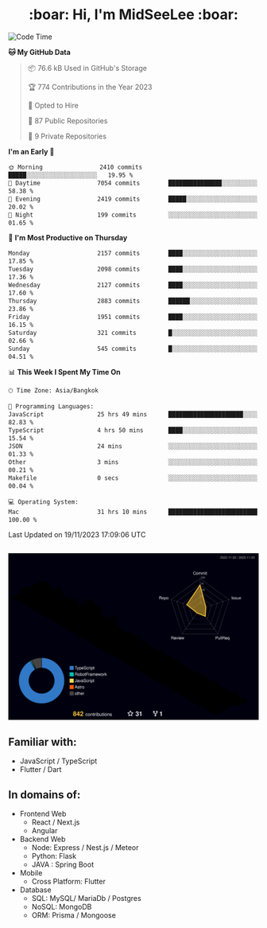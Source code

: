<h1 align="center"> :boar: Hi, I'm MidSeeLee :boar:</h1>
 
<!--START_SECTION:waka-->
![Code Time](http://img.shields.io/badge/Code%20Time-1%2C157%20hrs%2017%20mins-blue)

**🐱 My GitHub Data** 

> 📦 76.6 kB Used in GitHub's Storage 
 > 
> 🏆 774 Contributions in the Year 2023
 > 
> 💼 Opted to Hire
 > 
> 📜 87 Public Repositories 
 > 
> 🔑 9 Private Repositories 
 > 
**I'm an Early 🐤** 

```text
🌞 Morning                2410 commits        █████░░░░░░░░░░░░░░░░░░░░   19.95 % 
🌆 Daytime                7054 commits        ███████████████░░░░░░░░░░   58.38 % 
🌃 Evening                2419 commits        █████░░░░░░░░░░░░░░░░░░░░   20.02 % 
🌙 Night                  199 commits         ░░░░░░░░░░░░░░░░░░░░░░░░░   01.65 % 
```
📅 **I'm Most Productive on Thursday** 

```text
Monday                   2157 commits        ████░░░░░░░░░░░░░░░░░░░░░   17.85 % 
Tuesday                  2098 commits        ████░░░░░░░░░░░░░░░░░░░░░   17.36 % 
Wednesday                2127 commits        ████░░░░░░░░░░░░░░░░░░░░░   17.60 % 
Thursday                 2883 commits        ██████░░░░░░░░░░░░░░░░░░░   23.86 % 
Friday                   1951 commits        ████░░░░░░░░░░░░░░░░░░░░░   16.15 % 
Saturday                 321 commits         █░░░░░░░░░░░░░░░░░░░░░░░░   02.66 % 
Sunday                   545 commits         █░░░░░░░░░░░░░░░░░░░░░░░░   04.51 % 
```


📊 **This Week I Spent My Time On** 

```text
🕑︎ Time Zone: Asia/Bangkok

💬 Programming Languages: 
JavaScript               25 hrs 49 mins      █████████████████████░░░░   82.83 % 
TypeScript               4 hrs 50 mins       ████░░░░░░░░░░░░░░░░░░░░░   15.54 % 
JSON                     24 mins             ░░░░░░░░░░░░░░░░░░░░░░░░░   01.33 % 
Other                    3 mins              ░░░░░░░░░░░░░░░░░░░░░░░░░   00.21 % 
Makefile                 0 secs              ░░░░░░░░░░░░░░░░░░░░░░░░░   00.04 % 

💻 Operating System: 
Mac                      31 hrs 10 mins      █████████████████████████   100.00 % 
```


 Last Updated on 19/11/2023 17:09:06 UTC
<!--END_SECTION:waka-->

##

![](./profile-3d-contrib/profile-night-rainbow.svg)

## Familiar with:
- JavaScript / TypeScript
- Flutter / Dart

## In domains of:
- Frontend Web
  - React / Next.js
  - Angular
- Backend Web
  - Node: Express / Nest.js / Meteor
  - Python: Flask
  - JAVA : Spring Boot
- Mobile
  - Cross Platform: Flutter
- Database
  - SQL: MySQL/ MariaDb / Postgres
  - NoSQL: MongoDB
  - ORM: Prisma / Mongoose
